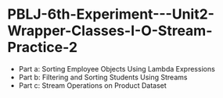 # PBLJ-6th-Experiment---Unit2-Wrapper-Classes-I-O-Stream-Practice-2

- Part a: Sorting Employee Objects Using Lambda Expressions
- Part b: Filtering and Sorting Students Using Streams
- Part c: Stream Operations on Product Dataset

